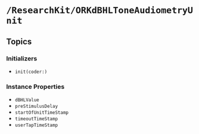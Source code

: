 # ``/ResearchKit/ORKdBHLToneAudiometryUnit``

<!-- The content below this line is auto-generated and is redundant. You should either incorporate it into your content above this line or delete it. -->

## Topics

### Initializers

- ``init(coder:)``

### Instance Properties

- ``dBHLValue``
- ``preStimulusDelay``
- ``startOfUnitTimeStamp``
- ``timeoutTimeStamp``
- ``userTapTimeStamp``
